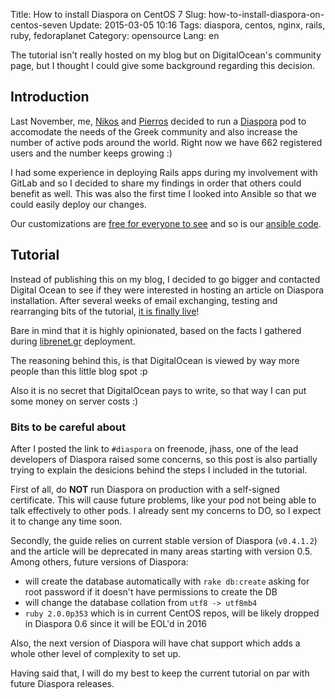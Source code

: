 Title: How to install Diaspora on CentOS 7
Slug: how-to-install-diaspora-on-centos-seven
Update: 2015-03-05 10:16
Tags: diaspora, centos, nginx, rails, ruby, fedoraplanet
Category: opensource
Lang: en

The tutorial isn't really hosted on my blog but on DigitalOcean's community
page, but I thought I could give some background regarding this decision.

## Introduction

Last November, me, [Nikos][] and [Pierros][] decided to run a [Diaspora][] pod to
accomodate the needs of the Greek community and also increase the number of
active pods around the world. Right now we have 662 registered users and the
number keeps growing :)

I had some experience in deploying Rails apps during my involvement with GitLab
and so I decided to share my findings in order that others could benefit as well.
This was also the first time I looked into Ansible so that we could easily
deploy our changes.

Our customizations are [free for everyone to see][librenetrepo] and so is our
[ansible code][ansiblerepo].

## Tutorial

Instead of publishing this on my blog, I decided to go bigger and contacted
Digital Ocean to see if they were interested in hosting an article on Diaspora
installation. After several weeks of email exchanging, testing and rearranging
bits of the tutorial, [it is finally live][article]!

Bare in mind that it is highly opinionated, based on the facts I gathered
during [librenet.gr][] deployment.

The reasoning behind this, is that DigitalOcean is viewed by way more people than
this little blog spot :p

Also it is no secret that DigitalOcean pays to write, so that way I can put
some money on server costs :)

### Bits to be careful about

After I posted the link to `#diaspora` on freenode, jhass, one of the lead
developers of Diaspora raised some concerns, so this post is also partially
trying to explain the desicions behind the steps I included in the tutorial.

First of all, do **NOT** run Diaspora on production with a self-signed certificate.
This will cause future problems, like your pod not being able to talk effectively
to other pods. I already sent my concerns to DO, so I expect it to change any
time soon.

Secondly, the guide relies on current stable version of Diaspora (`v0.4.1.2`)
and the article will be deprecated in many areas starting with version 0.5.
Among others, future versions of Diaspora:

* will create the database automatically with `rake db:create` asking for root
  password if it doesn't have permissions to create the DB
* will change the database collation from `utf8 -> utf8mb4`
* `ruby 2.0.0p353` which is in current CentOS repos, will be likely dropped
  in Diaspora 0.6 since it will be EOL'd in 2016

Also, the next version of Diaspora will have chat support which adds a whole
other level of complexity to set up.

Having said that, I will do my best to keep the current tutorial on par with
future Diaspora releases.


[Diaspora]: https://diasporafoundation.org/ "Diaspora foundation"
[Nikos]: http://www.roussos.cc/ "Nikos Roussos blog"
[Pierros]: http://pierros.papadeas.gr/ "Pierros Papadeas blog"
[article]: https://www.digitalocean.com/community/tutorials/how-to-run-an-open-source-distributed-social-network-with-diaspora-on-centos-7 "How To Run an Open-Source Distributed Social Network with Diaspora on CentOS 7"
[librenetrepo]: https://github.com/librenet/librenet.gr "librenet.gr on GitHub"
[ansiblerepo]: https://github.com/librenet/ansible "librenet.gr ansible repo"
[librenet.gr]: https://librenet.gr
